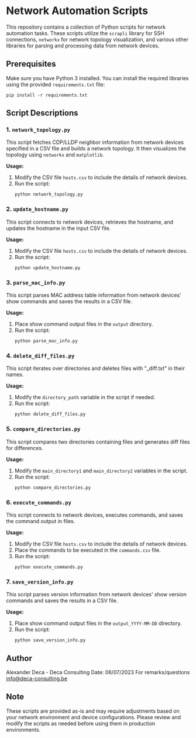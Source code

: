 # Network Automation Scripts

This repository contains a collection of Python scripts for network automation tasks. These scripts utilize the `scrapli` library for SSH connections, `networkx` for network topology visualization, and various other libraries for parsing and processing data from network devices.

## Prerequisites

Make sure you have Python 3 installed. You can install the required libraries using the provided `requirements.txt` file:

```
pip install -r requirements.txt
```

## Script Descriptions

### 1. `network_topology.py`

This script fetches CDP/LLDP neighbor information from network devices specified in a CSV file and builds a network topology. It then visualizes the topology using `networkx` and `matplotlib`.

**Usage:**
1. Modify the CSV file `hosts.csv` to include the details of network devices.
2. Run the script:
   ```
   python network_topology.py
   ```

### 2. `update_hostname.py`

This script connects to network devices, retrieves the hostname, and updates the hostname in the input CSV file.

**Usage:**
1. Modify the CSV file `hosts.csv` to include the details of network devices.
2. Run the script:
   ```
   python update_hostname.py
   ```

### 3. `parse_mac_info.py`

This script parses MAC address table information from network devices' show commands and saves the results in a CSV file.

**Usage:**
1. Place show command output files in the `output` directory.
2. Run the script:
   ```
   python parse_mac_info.py
   ```

### 4. `delete_diff_files.py`

This script iterates over directories and deletes files with "_diff.txt" in their names.

**Usage:**
1. Modify the `directory_path` variable in the script if needed.
2. Run the script:
   ```
   python delete_diff_files.py
   ```

### 5. `compare_directories.py`

This script compares two directories containing files and generates diff files for differences.

**Usage:**
1. Modify the `main_directory1` and `main_directory2` variables in the script.
2. Run the script:
   ```
   python compare_directories.py
   ```

### 6. `execute_commands.py`

This script connects to network devices, executes commands, and saves the command output in files.

**Usage:**
1. Modify the CSV file `hosts.csv` to include the details of network devices.
2. Place the commands to be executed in the `commands.csv` file.
3. Run the script:
   ```
   python execute_commands.py
   ```

### 7. `save_version_info.py`

This script parses version information from network devices' show version commands and saves the results in a CSV file.

**Usage:**
1. Place show command output files in the `output_YYYY-MM-DD` directory.
2. Run the script:
   ```
   python save_version_info.py
   ```

## Author

Alexander Deca - Deca Consulting
Date: 06/07/2023
For remarks/questions info@deca-consulting.be

## Note

These scripts are provided as-is and may require adjustments based on your network environment and device configurations. Please review and modify the scripts as needed before using them in production environments.
